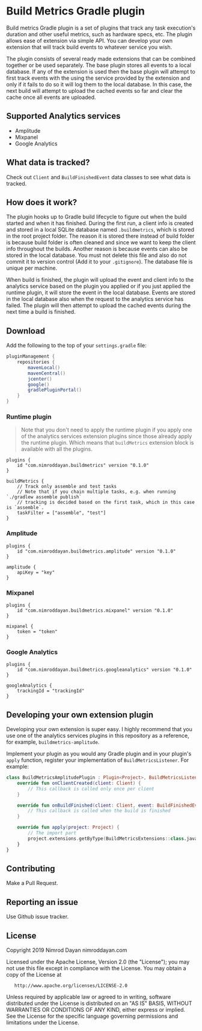 # Build Metrics Gradle plugin

Build metrics Gradle plugin is a set of plugins that track any task execution's duration and other useful 
metrics, such as hardware specs, etc. The plugin allows ease of extension via simple API. You can develop your own
extension that will track build events to whatever service you wish. 

The plugin consists of several ready made extensions that can be combined together or be used separately. 
The base plugin stores all events to a local database. If any of the extension is used then the base plugin 
will attempt to first track events with the using the service provided by the extension 
and only if it fails to do so it will log them to the local database. 
In this case, the next build will attempt to upload 
the cached events so far and clear the cache once all events are uploaded.

## Supported Analytics services

* Amplitude
* Mixpanel
* Google Analytics

## What data is tracked?

Check out `Client` and `BuildFinishedEvent` data classes to see what data is tracked.

## How does it work?

The plugin hooks up to Gradle build lifecycle to figure out when the build started and when it has finished.
During the first run, a client info is created and stored in a local SQLite database named `.buildmetrics`, which is stored
in the root project folder. The reason it is stored there instead of build folder is because build folder is often cleaned and since
we want to keep the client info throughout the builds. Another reason is because events can also be stored in the local database.
You must not delete this file and also do not commit it to version control (Add it to your `.gitignore`).
The database file is unique per machine.

When build is finished, the plugin will upload the event and client info to the analytics service based on the 
plugin you applied or if you just applied the runtime plugin, it will store the event in the local database. 
Events are stored in the local database also when the request to the analytics service has failed. 
The plugin will then attempt to upload the cached events during the next time a build is finished.

## Download

Add the following to the top of your `settings.gradle` file:

```groovy
pluginManagement {
    repositories {
        mavenLocal()
        mavenCentral()
        jcenter()
        google()
        gradlePluginPortal()
    }
}
```

### Runtime plugin

>Note that you don't need to apply the runtime plugin if you apply one of the analytics services extension plugins since
those already apply the runtime plugin. Which means that `buildMetrics` extension block is available with all the plugins.
 
```Gradle
plugins {
    id "com.nimroddayan.buildmetrics" version "0.1.0"
}

buildMetrics {
    // Track only assemble and test tasks
    // Note that if you chain multiple tasks, e.g. when running `./gradlew assemble publish` 
    // tracking is decided based on the first task, which in this case is `assemble`. 
    taskFilter = ["assemble", "test"]
}

``` 

### Amplitude
 
```Gradle
plugins {
    id "com.nimroddayan.buildmetrics.amplitude" version "0.1.0"
}

amplitude {
    apiKey = "key"
}

``` 

### Mixpanel
 
```Gradle
plugins {
    id "com.nimroddayan.buildmetrics.mixpanel" version "0.1.0"
}

mixpanel {
    token = "token"
}

``` 

### Google Analytics
 
```Gradle
plugins {
    id "com.nimroddayan.buildmetrics.googleanalytics" version "0.1.0"
}

googleAnalytics {
    trackingId = "trackingId"
}
``` 

## Developing your own extension plugin

Developing your own extension is super easy. I highly recommend that you use one of the analytics services plugins 
in this repository as a reference, for example, `buildmetrics-amplitude`.

Implement your plugin as you would any Gradle plugin and in your plugin's `apply` function, register your implementation
of `BuildMetricsListener`. For example:

```kotlin
class BuildMetricsAmplitudePlugin : Plugin<Project>, BuildMetricsListener {
    override fun onClientCreated(client: Client) {
        // This callback is called only once per client
    }

    override fun onBuildFinished(client: Client, event: BuildFinishedEvent) {
        // This callback is called when the build is finished
    }

    override fun apply(project: Project) {
        // The import part
        project.extensions.getByType(BuildMetricsExtensions::class.java).register(this)
    }
}
``` 

## Contributing

Make a Pull Request.

## Reporting an issue

Use Github issue tracker.

## License

Copyright 2019 Nimrod Dayan nimroddayan.com

   Licensed under the Apache License, Version 2.0 (the "License");
   you may not use this file except in compliance with the License.
   You may obtain a copy of the License at

       http://www.apache.org/licenses/LICENSE-2.0

   Unless required by applicable law or agreed to in writing, software
   distributed under the License is distributed on an "AS IS" BASIS,
   WITHOUT WARRANTIES OR CONDITIONS OF ANY KIND, either express or implied.
   See the License for the specific language governing permissions and
   limitations under the License.
